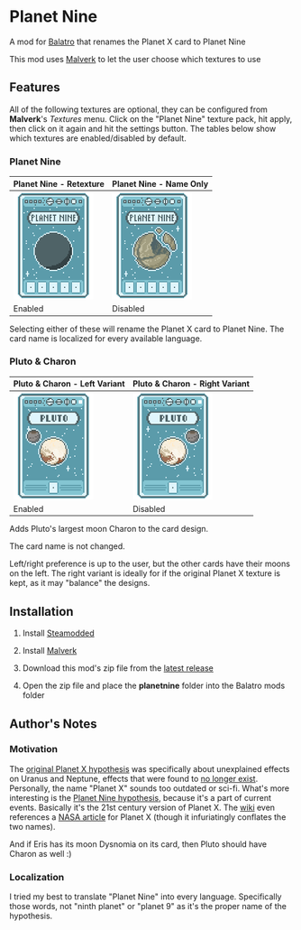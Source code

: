 # Planet Nine

A mod for [Balatro](https://store.steampowered.com/app/2379780/Balatro/) that renames the Planet X card to Planet Nine

This mod uses [Malverk](https://github.com/Eremel/Malverk) to let the user choose which textures to use


## Features

All of the following textures are optional, they can be configured from **Malverk**'s *Textures* menu. Click on the "Planet Nine" texture pack, hit apply, then click on it again and hit the settings button. The tables below show which textures are enabled/disabled by default.

### Planet Nine

| Planet Nine - Retexture | Planet Nine - Name Only |
| ------------- | ------------- |
| ![Planet Nine - Retexture](assets/2x/planetnine_retexture.png) | ![Planet Nine - Name Only](assets/2x/planetnine_nameonly.png) |
| Enabled | Disabled |

Selecting either of these will rename the Planet X card to Planet Nine. The card name is localized for every available language.

### Pluto & Charon

| Pluto & Charon - Left Variant | Pluto & Charon - Right Variant |
| ------------- | ------------- |
| ![Pluto & Charon (Left)](assets/2x/pluto_charon_l.png) | ![Pluto & Charon (Right)](assets/2x/pluto_charon_r.png) |
| Enabled | Disabled |

Adds Pluto's largest moon Charon to the card design.

The card name is not changed.

Left/right preference is up to the user, but the other cards have their moons on the left. The right variant is ideally for if the original Planet X texture is kept, as it may "balance" the designs.


## Installation

1. Install [Steamodded](https://github.com/Steamodded/smods)

2. Install [Malverk](https://github.com/Eremel/Malverk)

3. Download this mod's zip file from the [latest release](https://github.com/DarkAutumn2618/balatro-planetnine/releases)

4. Open the zip file and place the **planetnine** folder into the Balatro mods folder


## Author's Notes

### Motivation

The [original Planet X hypothesis](https://en.wikipedia.org/wiki/Planets_beyond_Neptune#Planet_X) was specifically about unexplained effects on Uranus and Neptune, effects that were found to [no longer exist](https://en.wikipedia.org/wiki/Planets_beyond_Neptune#Planet_X_disproved). Personally, the name "Planet X" sounds too outdated or sci-fi. What's more interesting is the [Planet Nine hypothesis](https://en.wikipedia.org/wiki/Planet_Nine), because it's a part of current events. Basically it's the 21st century version of Planet X. The [wiki](https://balatrogame.fandom.com/wiki/Planet_Cards#Trivia) even references a [NASA article](https://science.nasa.gov/solar-system/planet-x/) for Planet X (though it infuriatingly conflates the two names).

And if Eris has its moon Dysnomia on its card, then Pluto should have Charon as well :)

### Localization

I tried my best to translate "Planet Nine" into every language. Specifically those words, not "ninth planet" or "planet 9" as it's the proper name of the hypothesis.
